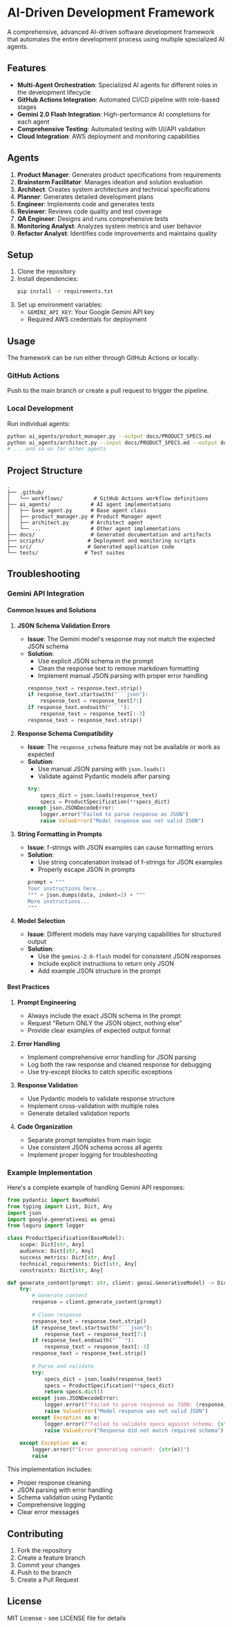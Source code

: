 # AI-Driven Development Framework

A comprehensive, advanced AI-driven software development framework that automates the entire development process using multiple specialized AI agents.

## Features

- **Multi-Agent Orchestration**: Specialized AI agents for different roles in the development lifecycle
- **GitHub Actions Integration**: Automated CI/CD pipeline with role-based stages
- **Gemini 2.0 Flash Integration**: High-performance AI completions for each agent
- **Comprehensive Testing**: Automated testing with UI/API validation
- **Cloud Integration**: AWS deployment and monitoring capabilities

## Agents

1. **Product Manager**: Generates product specifications from requirements
2. **Brainstorm Facilitator**: Manages ideation and solution evaluation
3. **Architect**: Creates system architecture and technical specifications
4. **Planner**: Generates detailed development plans
5. **Engineer**: Implements code and generates tests
6. **Reviewer**: Reviews code quality and test coverage
7. **QA Engineer**: Designs and runs comprehensive tests
8. **Monitoring Analyst**: Analyzes system metrics and user behavior
9. **Refactor Analyst**: Identifies code improvements and maintains quality

## Setup

1. Clone the repository
2. Install dependencies:
   ```bash
   pip install -r requirements.txt
   ```
3. Set up environment variables:
   - `GEMINI_API_KEY`: Your Google Gemini API key
   - Required AWS credentials for deployment

## Usage

The framework can be run either through GitHub Actions or locally:

### GitHub Actions
Push to the main branch or create a pull request to trigger the pipeline.

### Local Development
Run individual agents:
```bash
python ai_agents/product_manager.py --output docs/PRODUCT_SPECS.md
python ai_agents/architect.py --input docs/PRODUCT_SPECS.md --output docs/SYSTEM_ARCHITECTURE.md
# ... and so on for other agents
```

## Project Structure

```
.
├── .github/
│   └── workflows/          # GitHub Actions workflow definitions
├── ai_agents/             # AI agent implementations
│   ├── base_agent.py      # Base agent class
│   ├── product_manager.py # Product Manager agent
│   ├── architect.py       # Architect agent
│   └── ...                # Other agent implementations
├── docs/                  # Generated documentation and artifacts
├── scripts/              # Deployment and monitoring scripts
├── src/                  # Generated application code
└── tests/               # Test suites
```

## Troubleshooting

### Gemini API Integration

#### Common Issues and Solutions

1. **JSON Schema Validation Errors**
   - **Issue**: The Gemini model's response may not match the expected JSON schema
   - **Solution**: 
     - Use explicit JSON schema in the prompt
     - Clean the response text to remove markdown formatting
     - Implement manual JSON parsing with proper error handling
     ```python
     response_text = response.text.strip()
     if response_text.startswith("```json"):
         response_text = response_text[7:]
     if response_text.endswith("```"):
         response_text = response_text[:-3]
     response_text = response_text.strip()
     ```

2. **Response Schema Compatibility**
   - **Issue**: The `response_schema` feature may not be available or work as expected
   - **Solution**: 
     - Use manual JSON parsing with `json.loads()`
     - Validate against Pydantic models after parsing
     ```python
     try:
         specs_dict = json.loads(response_text)
         specs = ProductSpecification(**specs_dict)
     except json.JSONDecodeError:
         logger.error("Failed to parse response as JSON")
         raise ValueError("Model response was not valid JSON")
     ```

3. **String Formatting in Prompts**
   - **Issue**: f-strings with JSON examples can cause formatting errors
   - **Solution**: 
     - Use string concatenation instead of f-strings for JSON examples
     - Properly escape JSON in prompts
     ```python
     prompt = """
     Your instructions here...
     """ + json.dumps(data, indent=2) + """
     More instructions...
     """
     ```

4. **Model Selection**
   - **Issue**: Different models may have varying capabilities for structured output
   - **Solution**: 
     - Use the `gemini-2.0-flash` model for consistent JSON responses
     - Include explicit instructions to return only JSON
     - Add example JSON structure in the prompt

#### Best Practices

1. **Prompt Engineering**
   - Always include the exact JSON schema in the prompt
   - Request "Return ONLY the JSON object, nothing else"
   - Provide clear examples of expected output format

2. **Error Handling**
   - Implement comprehensive error handling for JSON parsing
   - Log both the raw response and cleaned response for debugging
   - Use try-except blocks to catch specific exceptions

3. **Response Validation**
   - Use Pydantic models to validate response structure
   - Implement cross-validation with multiple roles
   - Generate detailed validation reports

4. **Code Organization**
   - Separate prompt templates from main logic
   - Use consistent JSON schema across all agents
   - Implement proper logging for troubleshooting

### Example Implementation

Here's a complete example of handling Gemini API responses:

```python
from pydantic import BaseModel
from typing import List, Dict, Any
import json
import google.generativeai as genai
from loguru import logger

class ProductSpecification(BaseModel):
    scope: Dict[str, Any]
    audience: Dict[str, Any]
    success_metrics: Dict[str, Any]
    technical_requirements: Dict[str, Any]
    constraints: Dict[str, Any]

def generate_content(prompt: str, client: genai.GenerativeModel) -> Dict[str, Any]:
    try:
        # Generate content
        response = client.generate_content(prompt)
        
        # Clean response
        response_text = response.text.strip()
        if response_text.startswith("```json"):
            response_text = response_text[7:]
        if response_text.endswith("```"):
            response_text = response_text[:-3]
        response_text = response_text.strip()
        
        # Parse and validate
        try:
            specs_dict = json.loads(response_text)
            specs = ProductSpecification(**specs_dict)
            return specs.dict()
        except json.JSONDecodeError:
            logger.error(f"Failed to parse response as JSON: {response_text}")
            raise ValueError("Model response was not valid JSON")
        except Exception as e:
            logger.error(f"Failed to validate specs against schema: {str(e)}")
            raise ValueError("Response did not match required schema")
            
    except Exception as e:
        logger.error(f"Error generating content: {str(e)}")
        raise
```

This implementation includes:
- Proper response cleaning
- JSON parsing with error handling
- Schema validation using Pydantic
- Comprehensive logging
- Clear error messages

## Contributing

1. Fork the repository
2. Create a feature branch
3. Commit your changes
4. Push to the branch
5. Create a Pull Request

## License

MIT License - see LICENSE file for details
